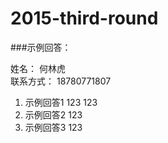 
# 2015-third-round

###示例回答：

姓名：  何林虎  
联系方式： 18780771807 

1. 示例回答1   123  123
2. 示例回答2  123
3. 示例回答3      123
